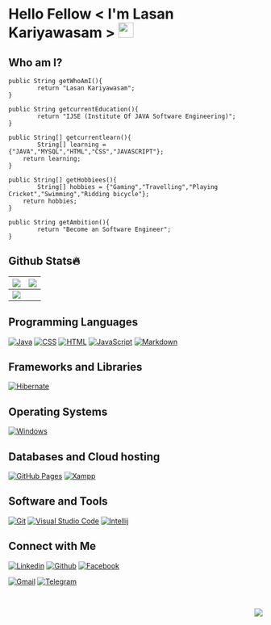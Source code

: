 <h1> Hello Fellow < I'm Lasan Kariyawasam > <img src = "https://raw.githubusercontent.com/MartinHeinz/MartinHeinz/master/wave.gif" width = 30px> </h1>

## Who am I?

    public String getWhoAmI(){
	        return "Lasan Kariyawasam";
    }
	
	public String getcurrentEducation(){
	        return "IJSE (Institute Of JAVA Software Engineering)";
    }
	
	public String[] getcurrentlearn(){
	        String[] learning = {"JAVA","MYSQL","HTML","CSS","JAVASCRIPT"};
		return learning;
    }
	
	public String[] getHobbiees(){
	        String[] hobbies = {"Gaming","Travelling","Playing Cricket","Swimming","Ridding bicycle"};
		return hobbies;
    }

    public String getAmbition(){
            return "Become an Software Engineer";
    }

	
## Github Stats🔥
<img src="https://github-readme-stats.vercel.app/api?username=lazwizever&&show_icons=true&count_private=true&theme=github_dark">|<img src="https://github-readme-streak-stats.herokuapp.com/?user=lazwizever&theme=blueberry_duo"/>
|---|---|
<img src="https://github-readme-stats.vercel.app/api/top-langs/?username=lazwizever&layout=compact&theme=github_dark"/>|


## Programming Languages
<p>
    <a href="#"><img alt="Java" src="https://img.shields.io/badge/Java-EC2025.svg?logo=java&logoColor=white"></a>
    <a href="#"><img alt="CSS" src="https://img.shields.io/badge/CSS%20-%231572B6.svg?logo=css3&logoColor=white"></a>
    <a href="#"><img alt="HTML" src="https://img.shields.io/badge/HTML%20-%23E34F26.svg?logo=html5&logoColor=white"></a>
    <a href="#"><img alt="JavaScript" src="https://img.shields.io/badge/JavaScript%20-%23F7DF1E.svg?logo=javascript&logoColor=black"></a>
    <a href="#"><img alt="Markdown" src="https://img.shields.io/badge/Markdown-%23000000.svg?logo=markdown&logoColor=white"></a>
</p>

## Frameworks and Libraries
<p>
   <a href="#"><img alt="Hibernate" src="https://img.shields.io/badge/Hibernate-B2A573?logo=hibernate&logoColor=B2A573&color=black&labelColor=black"></a>
</p>

## Operating Systems

<p>
	<a href="#"><img alt="Windows" src="https://img.shields.io/badge/Windows-0078D6?logo=windows&logoColor=white"></a>
</p>

## Databases and Cloud hosting

<p>
    <a href="#"><img alt="GitHub Pages" src="https://img.shields.io/badge/GitHub%20Pages-%23327FC7.svg?logo=github&logoColor=white"></a>
    <a href="#"><img alt="Xampp" src="https://img.shields.io/badge/Xampp%20-%23430098.svg?logo=xampp&logoColor=white"></a>
</p> 

## Software and Tools

<p>
    <a href="#"><img alt="Git" src="https://img.shields.io/badge/Git%20-%23F05033.svg?logo=git&logoColor=white"></a>
    <a href="#"><img alt="Visual Studio Code" src="https://img.shields.io/badge/Visual%20Studio%20Code-0078d7.svg?logo=visual-studio-code&logoColor=white"></a>
	<a href="#"><img alt="Intellij" src="https://img.shields.io/badge/IntelliJ_IDEA-1D7CE5.svg?logo=intellij-idea&logoColor=black"></a>
</p>

## Connect with Me


  <a href="https://www.linkedin.com/in/lasan-kariyawasam-5a62b0226/"><img alt="Linkedin" title="Lasan Kariyawasam Linkedin" src="https://img.shields.io/badge/LinkedIn-0077B5?style=for-the-badge&logo=linkedin&logoColor=white"></a>
  <a href="https://github.com/lazwizever"><img alt="Github" title="Lasan Kariyawasam Github" src="https://img.shields.io/badge/GitHub-100000?style=for-the-badge&logo=github&logoColor=white"></a>
  <a href="https://www.facebook.com/"><img alt="Facebook" title="Lasan Kariyawasam Facebook" src="https://img.shields.io/badge/Facebook-1877F2?style=for-the-badge&logo=facebook&logoColor=white"></a>
</p>
<p align="left">
  <a href="mailto:lasankariyawasam123@gmail.com"><img alt="Gmail" title="Lasan Kariyawasam Gmail" src="https://img.shields.io/badge/Gmail-D14836?style=for-the-badge&logo=gmail&logoColor=white"></a>
  <a href="https://web.telegram.org/k/"><img alt="Telegram" title="Lasan Kariyawasam Telegram" src="https://img.shields.io/badge/Telegram-2CA5E0?style=for-the-badge&logo=telegram&logoColor=white"></a> 

</p>

&nbsp;


<a href="https://github.com/lazwizever/Hibernate-Sipsewana-Project">
    <img align="right" src="https://github-readme-stats.vercel.app/api/pin/?username=lazwizever&repo=Hibernate-Sipsewana-Project=github_dark" />
</a>
